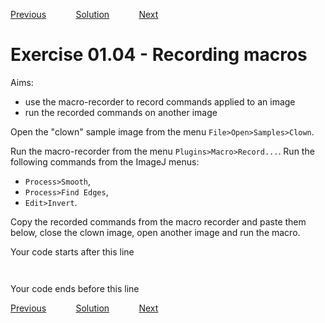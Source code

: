 [Previous](./ex01-03.md) &nbsp;&nbsp;&nbsp;&nbsp;&nbsp;&nbsp;&nbsp;&nbsp;&nbsp;&nbsp;     [Solution](../ans/ans01-04.md) &nbsp;&nbsp;&nbsp;&nbsp;&nbsp;&nbsp;&nbsp;&nbsp;&nbsp;&nbsp; [Next](./ex02-01.md)
# Exercise 01.04 - Recording macros

Aims:  
- use the macro-recorder to record commands applied to an image
- run the recorded commands on another image

Open the "clown" sample image from the menu `File>Open>Samples>Clown`.

Run the macro-recorder from the menu `Plugins>Macro>Record...`.
Run the following commands from the ImageJ menus:
- `Process>Smooth`,
- `Process>Find Edges`,
- `Edit>Invert`.

Copy the recorded commands from the macro recorder and paste 
them below, close the clown image, open another image and run the macro.

Your code starts after this line

```java



```
Your code ends before this line 

[Previous](./ex01-03.md) &nbsp;&nbsp;&nbsp;&nbsp;&nbsp;&nbsp;&nbsp;&nbsp;&nbsp;&nbsp;     [Solution](../ans/ans01-04.md) &nbsp;&nbsp;&nbsp;&nbsp;&nbsp;&nbsp;&nbsp;&nbsp;&nbsp;&nbsp; [Next](./ex02-01.md)
